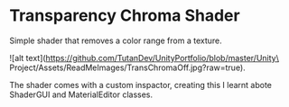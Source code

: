 # Transparency Chroma Shader

Simple shader that removes a color range from a texture.  

![alt text](https://github.com/TutanDev/UnityPortfolio/blob/master/Unity\ Project/Assets/ReadMeImages/TransChromaOff.jpg?raw=true).



The shader comes with a custom inspactor, creating this I learnt abote ShaderGUI and MaterialEditor classes.
